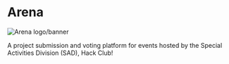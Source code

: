 # Arena

![Arena logo/banner](https://hc-cdn.hel1.your-objectstorage.com/s/v3/5c33419f6692b32263773f195fb459b621d161c1_arena__5_.png)

A project submission and voting platform for events hosted by the Special Activities Division (SAD), Hack Club!
